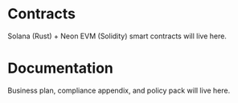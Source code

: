 # Contracts
Solana (Rust) + Neon EVM (Solidity) smart contracts will live here.
# Documentation
Business plan, compliance appendix, and policy pack will live here.
